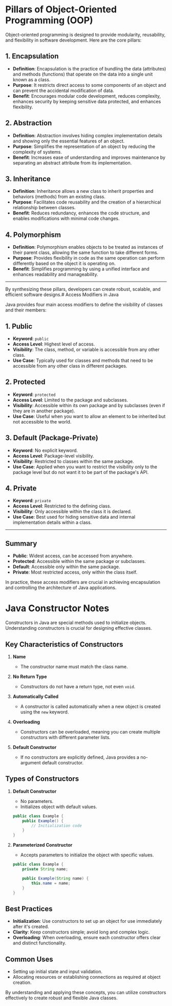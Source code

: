# Pillars of Object-Oriented Programming (OOP)

Object-oriented programming is designed to provide modularity, reusability, and flexibility in software development. Here are the core pillars:

## 1. Encapsulation
- **Definition**: Encapsulation is the practice of bundling the data (attributes) and methods (functions) that operate on the data into a single unit known as a class.
- **Purpose**: It restricts direct access to some components of an object and can prevent the accidental modification of data.
- **Benefit**: Encourages modular code development, reduces complexity, enhances security by keeping sensitive data protected, and enhances flexibility.
## 2. Abstraction
- **Definition**: Abstraction involves hiding complex implementation details and showing only the essential features of an object.
- **Purpose**: Simplifies the representation of an object by reducing the complexity of systems.
- **Benefit**: Increases ease of understanding and improves maintenance by separating an abstract attribute from its implementation.

## 3. Inheritance
- **Definition**: Inheritance allows a new class to inherit properties and behaviors (methods) from an existing class.
- **Purpose**: Facilitates code reusability and the creation of a hierarchical relationship between classes.
- **Benefit**: Reduces redundancy, enhances the code structure, and enables modifications with minimal code changes.

## 4. Polymorphism
- **Definition**: Polymorphism enables objects to be treated as instances of their parent class, allowing the same function to take different forms.
- **Purpose**: Provides flexibility in code as the same operation can perform differently based on the object it is operating on.
- **Benefit**: Simplifies programming by using a unified interface and enhances readability and manageability.

---

By synthesizing these pillars, developers can create robust, scalable, and efficient software designs.# Access Modifiers in Java

Java provides four main access modifiers to define the visibility of classes and their members:

## 1. Public
- **Keyword**: `public`
- **Access Level**: Highest level of access.
- **Visibility**: The class, method, or variable is accessible from any other class.
- **Use Case**: Typically used for classes and methods that need to be accessible from any other class in different packages.

## 2. Protected
- **Keyword**: `protected`
- **Access Level**: Limited to the package and subclasses.
- **Visibility**: Accessible within its own package and by subclasses (even if they are in another package).
- **Use Case**: Useful when you want to allow an element to be inherited but not accessible to the world.

## 3. Default (Package-Private)
- **Keyword**: No explicit keyword.
- **Access Level**: Package-level visibility.
- **Visibility**: Restricted to classes within the same package.
- **Use Case**: Applied when you want to restrict the visibility only to the package level but do not want it to be part of the package's API.

## 4. Private
- **Keyword**: `private`
- **Access Level**: Restricted to the defining class.
- **Visibility**: Only accessible within the class it is declared.
- **Use Case**: Best used for hiding sensitive data and internal implementation details within a class.

---

## Summary
- **Public**: Widest access, can be accessed from anywhere.
- **Protected**: Accessible within the same package or subclasses.
- **Default**: Accessible only within the same package.
- **Private**: Most restricted access, only within the class itself.

In practice, these access modifiers are crucial in achieving encapsulation and controlling the architecture of Java applications.

# Java Constructor Notes

Constructors in Java are special methods used to initialize objects. Understanding constructors is crucial for designing effective classes.

## Key Characteristics of Constructors

1. **Name**
    - The constructor name must match the class name.

2. **No Return Type**
    - Constructors do not have a return type, not even `void`.

3. **Automatically Called**
    - A constructor is called automatically when a new object is created using the `new` keyword.

4. **Overloading**
    - Constructors can be overloaded, meaning you can create multiple constructors with different parameter lists.

5. **Default Constructor**
    - If no constructors are explicitly defined, Java provides a no-argument default constructor.

## Types of Constructors

1. **Default Constructor**
    - No parameters.
    - Initializes object with default values.

   ```java
   public class Example {
       public Example() {
           // Initialization code
       }
   }
   ```

2. **Parameterized Constructor**
    - Accepts parameters to initialize the object with specific values.

   ```java
   public class Example {
       private String name;

       public Example(String name) {
           this.name = name;
       }
   }
   ```

## Best Practices

- **Initialization**: Use constructors to set up an object for use immediately after it's created.
- **Clarity**: Keep constructors simple; avoid long and complex logic.
- **Overloading**: When overloading, ensure each constructor offers clear and distinct functionality.

## Common Uses

- Setting up initial state and input validation.
- Allocating resources or establishing connections as required at object creation.

By understanding and applying these concepts, you can utilize constructors effectively to create robust and flexible Java classes.